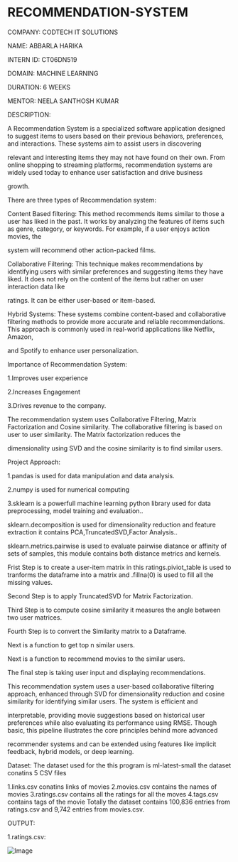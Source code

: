 # RECOMMENDATION-SYSTEM
COMPANY: CODTECH IT SOLUTIONS

NAME: ABBARLA HARIKA

INTERN ID: CT06DN519

DOMAIN: MACHINE LEARNING

DURATION: 6 WEEKS

MENTOR: NEELA SANTHOSH KUMAR

DESCRIPTION:

A Recommendation System is a specialized software application designed to suggest items to users based on their previous behaviors, preferences, and interactions. These systems aim to assist users in discovering

relevant and interesting items they may not have found on their own. From online shopping to streaming platforms, recommendation systems are widely used today to enhance user satisfaction and drive business

growth.

There are three types of Recommendation system:

Content Based filtering: This method recommends items similar to those a user has liked in the past. It works by analyzing the features of items such as genre, category, or keywords. For example, if a user enjoys action movies, the

system will recommend other action-packed films.

Collaborative Filtering: This technique makes recommendations by identifying users with similar preferences and suggesting items they have liked. It does not rely on the content of the items but rather on user interaction data like

ratings. It can be either user-based or item-based.

Hybrid Systems: These systems combine content-based and collaborative filtering methods to provide more accurate and reliable recommendations. This approach is commonly used in real-world applications like Netflix, Amazon,

and Spotify to enhance user personalization.

Importance of Recommendation System:

1.Improves user experience

2.Increases Engagement

3.Drives revenue to the company.

The recommendation system uses Collaborative Filtering, Matrix Factorization and Cosine similarity. The collaborative filtering is based on user to user similarity. The Matrix factorization reduces the

dimensionality using SVD and the cosine similarity is to find similar users.

Project Approach:

1.pandas is used for data manipulation and data analysis.

2.numpy is used for numerical computing

3.sklearn is a powerfull machine learning python library used for data preprocessing, model training and evaluation..

sklearn.decomposition is used for dimensionality reduction and feature extraction it contains PCA,TruncatedSVD,Factor Analysis..

sklearn.metrics.pairwise is used to evaluate pairwise diatance or affinity of sets of samples, this module contains both distance metrics and kernels.

Frist Step is to create a user-item matrix in this ratings.piviot_table is used to tranforms the dataframe into a matrix and .fillna(0) is used to fill all the missing values.

Second Step is to apply TruncatedSVD for Matrix Factorization.

Third Step is to compute cosine similarity it measures the angle between two user matrices.

Fourth Step is to convert the Similarity matrix to a Dataframe.

Next is a function to get top n similar users.

Next is a function to recommend movies to the similar users.

The final step is taking user input and displaying recommendations.

This recommendation system uses a user-based collaborative filtering approach, enhanced through SVD for dimensionality reduction and cosine similarity for identifying similar users. The system is efficient and

interpretable, providing movie suggestions based on historical user preferences while also evaluating its performance using RMSE. Though basic, this pipeline illustrates the core principles behind more advanced

recommender systems and can be extended using features like implicit feedback, hybrid models, or deep learning.

Dataset: The dataset used for the this program is ml-latest-small the dataset conatins 5 CSV files

1.links.csv conatins links of movies 2.movies.csv contains the names of movies 3.ratings.csv contains all the ratings for all the moves 4.tags.csv contains tags of the movie Totally the dataset contains 100,836 entries from ratings.csv and 9,742 entries from movies.csv.

OUTPUT:

1.ratings.csv:

![Image](https://github.com/user-attachments/assets/8f952ac0-5433-4266-96ec-70eaadcc36cb)


